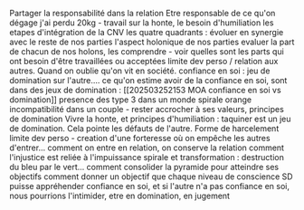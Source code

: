 
Partager la responsabilité dans la relation
Etre responsable de ce qu'on dégage
j'ai perdu 20kg - travail sur la honte, le besoin d'humiliation
les etapes d'intégration de la CNV
les quatre quadrants : évoluer en synergie avec le reste de nos parties
l'aspect holonique de nos parties
evaluer la part de chacun de nos holons, les comprendre - voir quelles sont les parts qui ont besoin d'être travaillées ou acceptées
limite dev perso / relation aux autres. Quand on oublie qu'on vit en société.
confiance en soi : jeu de domination sur l'autre.... ce qu'on estime avoir de la confiance en soi, sont dans des jeux de domination : [[202503252153 MOA confiance en soi vs domination]]
presence des type 3 dans un monde spirale orange
incompatibilité dans un couple - rester accrocher à ses valeurs, principes de domination
Vivre la honte, et principes d'humiliation : taquiner est un jeu de domination. Cela pointe les défauts de l'autre. Forme de harcelement
limite dev perso - creation d'une forteresse où on empêche les autres d'entrer... comment on entre en relation, on conserve la relation
comment l'injustice est reliée à l'impuissance
spirale et transformation : destruction du bleu par le vert... comment consolider la pyramide pour atteindre ses objectifs
comment donner un objectif que chaque niveau de conscience SD puisse appréhender
confiance en soi,  et si l'autre n'a pas confiance en soi, nous pourrions l'intimider, etre en domination, en jugement